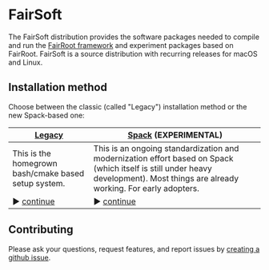 # FairSoft

The FairSoft distribution provides the software packages needed to compile and run the [FairRoot framework](https://github.com/FairRootGroup/FairRoot) and experiment packages based on FairRoot. FairSoft is a source distribution with recurring releases for macOS and Linux.

## Installation method

Choose between the classic (called "Legacy") installation method or the new Spack-based one:

|  **[Legacy](legacy/README.md)** | **[Spack](docs/README.md) (EXPERIMENTAL)** |
| -- | -- |
| This is the homegrown bash/cmake based setup system. | This is an ongoing standardization and modernization effort based on Spack (which itself is still under heavy development). Most things are already working. For early adopters. |
| ► [continue](legacy/README.md) | ► [continue](docs/README.md) |

## Contributing

Please ask your questions, request features, and report issues by [creating a github issue](https://github.com/FairRootGroup/FairSoft/issues/new).
